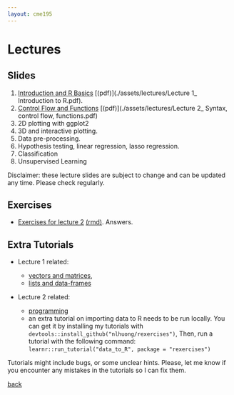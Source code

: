 ```yaml
---
layout: cme195
---
```


# [](#lectures) Lectures

## [](#slides) Slides

1. [Introduction and R Basics](./assets/lectures/Lecture1_Intro.html)
[(pdf)](./assets/lectures/Lecture 1_ Introduction to R.pdf).
2. [Control Flow and Functions](./assets/lectures/Lecture2_Syntax_and_Functions.html)
[(pdf)](./assets/lectures/Lecture 2_ Syntax, control flow, functions.pdf)
3. 2D plotting with ggplot2
4. 3D and interactive plotting.
5. Data pre-processing.
6. Hypothesis testing, linear regression, lasso regression.
7. Classification
8. Unsupervised Learning

Disclaimer: these lecture slides are subject to change and can be updated
any time. Please check regularly.

## [](#exe) Exercises

* [Exercises for lecture 2](./assets/exercises/Lec2_Exercises.nb.html)
[(rmd)](./assets/exercises/Lec2_Exercises.Rmd).
Answers.

## [](#tut) Extra Tutorials

* Lecture 1 related:
    + [vectors and matrices](https://cme195.shinyapps.io/vectors_and_matrices/),
    + [lists and data-frames](https://cme195.shinyapps.io/lists_and_data_frames/)

* Lecture 2 related:
    + [programming](https://cme195.shinyapps.io/programming/)
    +  an extra tutorial on importing data to R needs to be run locally. You can
get it by installing my tutorials with `devtools::install_github("nlhuong/rexercises")`,
Then, run a tutorial with the following command:
`learnr::run_tutorial("data_to_R", package = "rexercises")`


Tutorials might include bugs, or some unclear hints. Please, let me know
if you encounter any mistakes in the tutorials so I can fix them.

[back](./)
